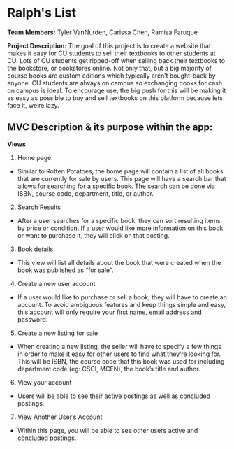 Ralph's List
============

**Team Members:** Tyler VanNurden, Carissa Chen, Ramisa Faruque

**Project Description:** The goal of this project is to create a website that makes it easy for CU students to sell their textbooks to other students at CU. Lots of CU students get ripped-off when selling back their textbooks to the bookstore, or bookstores online. Not only that, but a big majority of course books are custom editions which typically aren’t bought-back by anyone. CU students are always on campus so exchanging books for cash on campus is ideal. To encourage use, the big push for this will be making it as easy as possible to buy and sell textbooks on this platform because lets face it, we’re lazy. 

MVC Description & its purpose within the app:
----------------------------------------------

**Views**


1. Home page
  * Similar to Rotten Potatoes, the home page will contain a list of all books that are currently for sale by users. This page will have a search bar that allows for searching for a specific book. The search can be done via ISBN, course code, department, title, or author.

2.	Search Results
  * After a user searches for a specific book, they can sort resulting items by price or condition. If a user would like more information on this book or want to purchase it, they will click on that posting.

3.	Book details
  * This view will list all details about the book that were created when the book was published as “for sale”.

4.	Create a new user account
  * If a user would like to purchase or sell a book, they will have to create an account. To avoid ambiguous features and keep things simple and easy, this account will only require your first name, email address and password.

5.	Create a new listing for sale
  * When creating a new listing, the seller will have to specify a few things in order to make it easy for other users to find what they’re looking for. This will be ISBN, the course code that this book was used for including department code (eg: CSCI, MCEN), the book’s title and author.

6.	View your account
  * Users will be able to see their active postings as well as concluded postings.

7.	View Another User’s Account
  * Within this page, you will be able to see other users active and concluded postings.

